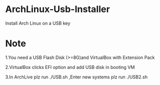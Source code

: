 # ArchLinux-Usb-Installer
Install Arch Linux on a USB key

# Note

1.You need a USB Flash Disk (>=8G)and VirtualBox with Extension Pack

2.VirtualBox clicks EFI option and add USB disk in booting VM

3.In ArchLive plz run ./USB.sh ,Enter new systems plz run ./USB2.sh
